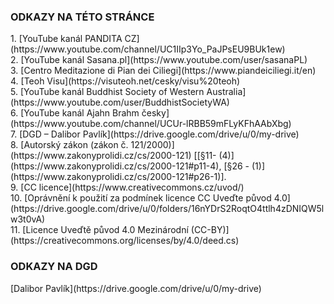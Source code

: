 <!-- prettier-ignore-start -->

### ODKAZY NA TÉTO STRÁNCE

<div class="no-link-underline" markdown="1" >
<span>1.</span> [YouTube kanál PANDITA CZ](https://www.youtube.com/channel/UC1IIp3Yo_PaJPsEU9BUk1ew) <br>
<span>2.</span> [YouTube kanál Sasana.pl](https://www.youtube.com/user/sasanaPL) <br>
<span>3.</span> [Centro Meditazione di Pian dei Ciliegi](https://www.piandeiciliegi.it/en)<br>
<span>4.</span> [Teoh Visu](https://visuteoh.net/cesky/visu%20teoh)<br>
<span>5.</span> [YouTube kanál Buddhist Society of Western Australia](https://www.youtube.com/user/BuddhistSocietyWA)<br>
<span>6.</span> [YouTube kanál Ajahn Brahm česky](https://www.youtube.com/channel/UCUr-lRBB59mFLyKFhAAbXbg)<br>
<span>7.</span> [DGD – Dalibor Pavlík](https://drive.google.com/drive/u/0/my-drive) <br>
<span>8.</span> [Autorský zákon (zákon č. 121/2000)](https://www.zakonyprolidi.cz/cs/2000-121) [[§11- (4)](https://www.zakonyprolidi.cz/cs/2000-121#p11-4), [§26 - (1)](https://www.zakonyprolidi.cz/cs/2000-121#p26-1)].<br>
<span>9.</span> [CC licence](https://www.creativecommons.cz/uvod/) <br>
<span>10.</span> [Oprávnění k použití za podmínek licence CC Uveďte původ 4.0](https://drive.google.com/drive/u/0/folders/16nYDrS2RoqtO4ttlh4zDNIQW5lw3t0vA)<br>
<span>11.</span> [Licence Uveďtě původ 4.0 Mezinárodní (CC-BY)](https://creativecommons.org/licenses/by/4.0/deed.cs)<br>
</div>

### ODKAZY NA DGD

<div class="no-link-underline" markdown="1" >
[Dalibor Pavlík](https://drive.google.com/drive/u/0/my-drive)
</div>


<!-- prettier-ignore-end -->
